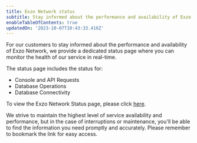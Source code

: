 ```yaml
---
title: Exzo Network status
subtitle: Stay informed about the performance and availability of Exzo Network
enableTableOfContents: true
updatedOn: '2023-10-07T10:43:33.416Z'
---
```


For our customers to stay informed about the performance and availability of Exzo Network, we provide a dedicated status page where you can monitor the health of our service in real-time.

The status page includes the status for:

- Console and API Requests
- Database Operations
- Database Connectivity

To view the Exzo Network Status page, please click [here](https://neonstatus.com/).

We strive to maintain the highest level of service availability and performance, but in the case of interruptions or maintenance, you'll be able to find the information you need promptly and accurately. Please remember to bookmark the link for easy access.
